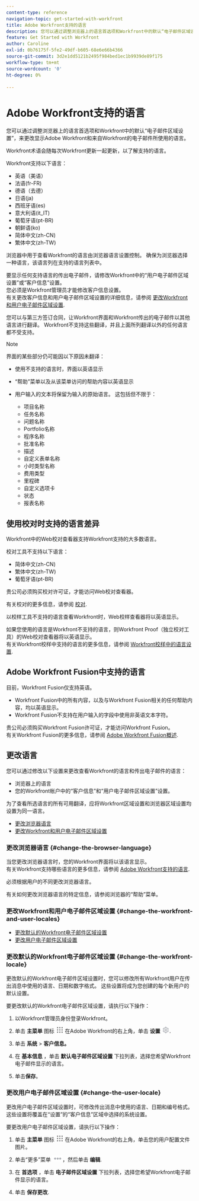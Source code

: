 ```yaml
---
content-type: reference
navigation-topic: get-started-with-workfront
title: Adobe Workfront支持的语言
description: 您可以通过调整浏览器上的语言首选项和Workfront中的默认“电子邮件区域设置”，来更改显示Adobe Workfront和来自Workfront的电子邮件所使用的语言。
feature: Get Started with Workfront
author: Caroline
exl-id: 0b76175f-5fe2-49df-b605-68e6e66b4366
source-git-commit: 3d2e1dd5121b2495f984bed1ec1b9939de89f175
workflow-type: tm+mt
source-wordcount: '0'
ht-degree: 0%

---
```


# Adobe Workfront支持的语言

您可以通过调整浏览器上的语言首选项和Workfront中的默认“电子邮件区域设置”，来更改显示Adobe Workfront和来自Workfront的电子邮件所使用的语言。

Workfront术语会随每次Workfront更新一起更新，以了解支持的语言。

Workfront支持以下语言：

* 英语（美语）
* 法语(fr-FR)
* 德语（去德）
* 日语(ja)
* 西班牙语(es)
* 意大利语(it_IT)
* 葡萄牙语(pt-BR)
* 朝鲜语(ko)
* 简体中文(zh-CN)
* 繁体中文(zh-TW)

浏览器中用于查看Workfront的语言由浏览器语言设置控制。 确保为浏览器选择一种语言，该语言列在支持的语言列表中。

要显示任何支持语言的传出电子邮件，请修改Workfront中的“用户电子邮件区域设置”或“客户信息”设置。\
您必须是Workfront管理员才能修改客户信息设置。\
有关更改客户信息和用户电子邮件区域设置的详细信息，请参阅 [更改Workfront和用户电子邮件区域设置](#change-the-workfront-and-user-locales).

您可以与第三方签订合同，让Workfront界面和Workfront传出的电子邮件以其他语言进行翻译。 Workfront不支持这些翻译，并且上面所列翻译以外的任何语言都不受支持。

>[!NOTE]
>
>界面的某些部分仍可能因以下原因未翻译：
>
>* 使用不支持的语言时，界面以英语显示
>* “帮助”菜单以及从该菜单访问的帮助内容以英语显示
>* 用户输入的文本将保留为输入的原始语言。 这包括但不限于：
   >
   >   * 项目名称
   >   * 任务名称
   >   * 问题名称
   >   * Portfolio名称
   >   * 程序名称
   >   * 批准名称
   >   * 描述
   >   * 自定义表单名称
   >   * 小时类型名称
   >   * 费用类型
   >   * 里程碑
   >   * 自定义选项卡
   >   * 状态
   >   * 报表名称
>


## 使用校对时支持的语言差异

Workfront中的Web校对查看器支持Workfront支持的大多数语言。

校对工具不支持以下语言：

* 简体中文(zh-CN)
* 繁体中文(zh-TW)
* 葡萄牙语(pt-BR)

贵公司必须购买校对许可证，才能访问Web校对查看器。

有关校对的更多信息，请参阅 [校对](../review-and-approve-work/proofing/proofing.md).

以校样工具不支持的语言查看Workfront时，Web校样查看器将以英语显示。

如果您使用的语言是Workfront不支持的语言，则Workfront Proof（独立校对工具）的Web校对查看器将以英语显示。\
有关Workfront校样中支持的语言的更多信息，请参阅 [Workfront校样中的语言设置](../workfront-proof/wp-getstarted/system-information/language-settings.md).

## Adobe Workfront Fusion中支持的语言

目前，Workfront Fusion仅支持英语。

* Workfront Fusion中的所有内容，以及与Workfront Fusion相关的任何帮助内容，均以英语显示。
* Workfront Fusion不支持在用户输入的字段中使用非英语文本字符。

贵公司必须购买Workfront Fusion许可证，才能访问Workfront Fusion。\
有关Workfront Fusion的更多信息，请参阅 [Adobe Workfront Fusion概述](../workfront-fusion/get-started/workfront-fusion-overview.md).

## 更改语言

您可以通过修改以下设置来更改查看Workfront的语言和传出电子邮件的语言：

* 浏览器上的语言
* 您的Workfront帐户中的“客户信息”和“用户电子邮件区域设置”设置。

为了查看所选语言的所有可用翻译，应将Workfront区域设置和浏览器区域设置均设置为同一语言。

* [更改浏览器语言](#change-the-browser-language)
* [更改Workfront和用户电子邮件区域设置](#change-the-workfront-and-user-locales)

### 更改浏览器语言 {#change-the-browser-language}

当您更改浏览器语言时，您的Workfront界面将以该语言显示。\
有关Workfront支持哪些语言的更多信息，请参阅 [Adobe Workfront支持的语言](#supported-languages).

必须根据用户的不同更改浏览器语言。

有关如何更改浏览器语言的特定信息，请参阅浏览器的“帮助”菜单。

### 更改Workfront和用户电子邮件区域设置 {#change-the-workfront-and-user-locales}

* [更改默认的Workfront电子邮件区域设置](#change-the-workfront-locale)
* [更改用户电子邮件区域设置](#change-the-user-locale)

### 更改默认的Workfront电子邮件区域设置 {#change-the-workfront-locale}

更改默认的Workfront电子邮件区域设置时，您可以修改所有Workfront用户在传出消息中使用的语言、日期和数字格式。 这些设置将成为您创建的每个新用户的默认设置。

要更改默认的Workfront电子邮件区域设置，请执行以下操作：

1. 以Workfront管理员身份登录Workfront。
1. 单击 **主菜单** 图标 ![](assets/main-menu-icon.png) 在Adobe Workfront的右上角，单击 **设置** ![](assets/gear-icon-settings.png).

1. 单击 **系统** > **客户信息。**

1. 在 **基本信息** ，单击 **默认电子邮件区域设置** 下拉列表，选择您希望Workfront电子邮件显示的语言。

1. 单击&#x200B;**保存**。

### 更改用户电子邮件区域设置 {#change-the-user-locale}

更改用户电子邮件区域设置时，可修改传出消息中使用的语言、日期和编号格式。 这些设置将覆盖在“设置”的“客户信息”区域中选择的系统设置。

要更改用户电子邮件区域设置，请执行以下操作：

1. 单击 **主菜单** 图标 ![](assets/main-menu-icon.png) 在Adobe Workfront的右上角，单击您的用户配置文件图片。

1. 单击“更多”菜单 ![](assets/more-icon.png)，然后单击 **编辑**.

1. 在 **首选项** ，单击 **电子邮件区域设置** 下拉列表，选择您希望Workfront电子邮件显示的语言。

1. 单击 **保存更改**.
